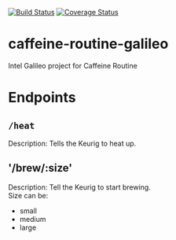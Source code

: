 [![Build Status](https://travis-ci.org/CodeSpaceHQ/caffeine-routine-galileo.svg?branch=master)](https://travis-ci.org/CodeSpaceHQ/caffeine-routine-galileo) [![Coverage Status](https://coveralls.io/repos/github/CodeSpaceHQ/caffeine-routine-galileo/badge.svg?branch=master)](https://coveralls.io/github/CodeSpaceHQ/caffeine-routine-galileo?branch=master)
# caffeine-routine-galileo
Intel Galileo project for Caffeine Routine

# Endpoints
## `/heat`
Description: Tells the Keurig to heat up.

## '/brew/:size'
Description: Tell the Keurig to start brewing.  
Size can be:
- small
- medium
- large
